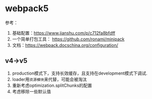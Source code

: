 # webpack5

参考：
1. 基础配置：https://www.jianshu.com/p/c712fa8bfdff
2. 一个简单打包工具： https://github.com/ronami/minipack
3. 文档：https://webpack.docschina.org/configuration/

## v4->v5
1. production模式下，支持长效缓存，且支持在development模式下调试.
2. loader用`资源模块`来代替，可能会被淘汰
3. 重新考虑optimization.splitChunks的配置
4. 考虑移除一些默认值

